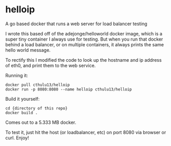 # helloip
A go based docker that runs a web server for load balancer testing

I wrote this based off of the adejonge/helloworld docker image, which is a super tiny container I always use for testing.  But when you run that docker behind a load balancer, or on multiple containers, it always prints the same hello world message.

To rectify this I modified the code to look up the hostname and ip address of eth0, and print them to the web service.

Running it:
```
docker pull cthulu13/helloip
docker run -p 8080:8080 --name helloip cthulu13/helloip
```
Build it yourself:
```
cd {directory of this repo}
docker build .
```
Comes out to a 5.333 MB docker.

To test it, just hit the host (or loadbalancer, etc) on port 8080 via browser or curl.
Enjoy!
